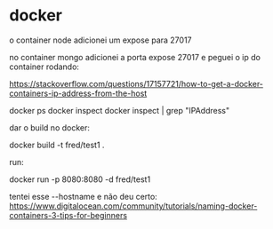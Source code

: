 # docker



o container node 
adicionei um expose para 27017

no container mongo adicionei a porta expose 27017
e peguei o ip do container rodando:

https://stackoverflow.com/questions/17157721/how-to-get-a-docker-containers-ip-address-from-the-host

docker ps
docker inspect <container ID>
docker inspect <container id> | grep "IPAddress"


dar o build no docker:

docker build -t fred/test1 .

run:

docker run -p 8080:8080 -d fred/test1


tentei esse --hostname e não deu certo:
https://www.digitalocean.com/community/tutorials/naming-docker-containers-3-tips-for-beginners
